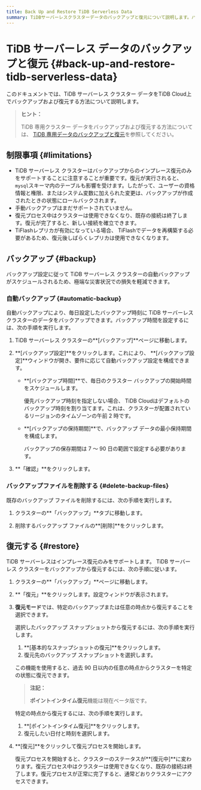 ```yaml
---
title: Back Up and Restore TiDB Serverless Data
summary: TiDBサーバーレスクラスターデータのバックアップと復元について説明します。バックアップは自動でスケジュールされ、復元はインプレースのみサポートされます。バックアップファイルの削除も可能です。復元プロセス中はクラスターは使用できず、復元後に新しい接続を確立できます。ポイントインタイム復元機能はベータ版であり、特定の時点からクラスターを復元できます。
---
```


# TiDB サーバーレス データのバックアップと復元 {#back-up-and-restore-tidb-serverless-data}

このドキュメントでは、TiDB サーバーレス クラスター データをTiDB Cloud上でバックアップおよび復元する方法について説明します。

> **ヒント：**
>
> TiDB 専用クラスター データをバックアップおよび復元する方法については、 [TiDB 専用データのバックアップと復元](/tidb-cloud/backup-and-restore.md)を参照してください。

## 制限事項 {#limitations}

-   TiDB サーバーレス クラスターはバックアップからのインプレース復元のみをサポートすることに注意することが重要です。復元が実行されると、 `mysql`スキーマ内のテーブルも影響を受けます。したがって、ユーザーの資格情報と権限、またはシステム変数に加えられた変更は、バックアップが作成されたときの状態にロールバックされます。
-   手動バックアップはまだサポートされていません。
-   復元プロセス中はクラスターは使用できなくなり、既存の接続は終了します。復元が完了すると、新しい接続を確立できます。
-   TiFlashレプリカが有効になっている場合、 TiFlashでデータを再構築する必要があるため、復元後しばらくレプリカは使用できなくなります。

## バックアップ {#backup}

バックアップ設定に従って TiDB サーバーレス クラスターの自動バックアップがスケジュールされるため、極端な災害状況での損失を軽減できます。

### 自動バックアップ {#automatic-backup}

自動バックアップにより、毎日設定したバックアップ時刻に TiDB サーバーレス クラスターのデータをバックアップできます。バックアップ時間を設定するには、次の手順を実行します。

1.  TiDB サーバーレス クラスターの**[バックアップ]**ページに移動します。

2.  **[バックアップ設定]**をクリックします。これにより、 **[バックアップ設定]**ウィンドウが開き、要件に応じて自動バックアップ設定を構成できます。

    -   **[バックアップ時間]**で、毎日のクラスター バックアップの開始時間をスケジュールします。

        優先バックアップ時刻を指定しない場合、 TiDB Cloudはデフォルトのバックアップ時刻を割り当てます。これは、クラスターが配置されているリージョンのタイムゾーンの午前 2 時です。

    -   **[バックアップの保持期間]**で、バックアップ データの最小保持期間を構成します。

        バックアップの保存期間は 7 ～ 90 日の範囲で設定する必要があります。

3.  **「確認」**をクリックします。

### バックアップファイルを削除する {#delete-backup-files}

既存のバックアップ ファイルを削除するには、次の手順を実行します。

1.  クラスターの**「バックアップ」**タブに移動します。

2.  削除するバックアップ ファイルの**[削除]**をクリックします。

## 復元する {#restore}

TiDB サーバーレスはインプレース復元のみをサポートします。 TiDB サーバーレス クラスターをバックアップから復元するには、次の手順に従います。

1.  クラスターの**「バックアップ」**ページに移動します。

2.  **「復元」**をクリックします。設定ウィンドウが表示されます。

3.  **復元モード**では、特定のバックアップまたは任意の時点から復元することを選択できます。

    <SimpleTab>
     <div label="Basic Snapshot Restore">

    選択したバックアップ スナップショットから復元するには、次の手順を実行します。

    1.  **[基本的なスナップショットの復元]**をクリックします。
    2.  復元先のバックアップ スナップショットを選択します。

    </div>
     <div label="Point-in-Time Restore">

    この機能を使用すると、過去 90 日以内の任意の時点からクラスターを特定の状態に復元できます。

    > **注記：**
    >
    > **ポイントインタイム復元**機能は現在ベータ版です。

    特定の時点から復元するには、次の手順を実行します。

    1.  **[ポイントインタイム復元]**をクリックします。
    2.  復元したい日付と時刻を選択します。

    </div>
     </SimpleTab>

4.  **[復元]**をクリックして復元プロセスを開始します。

    復元プロセスを開始すると、クラスターのステータスが**[復元中]**に変わります。復元プロセス中はクラスターは使用できなくなり、既存の接続は終了します。復元プロセスが正常に完了すると、通常どおりクラスターにアクセスできます。
